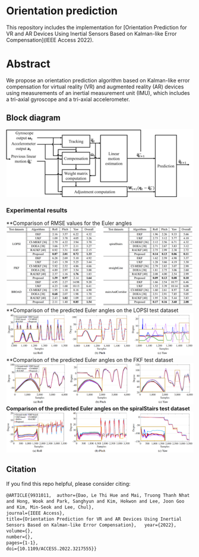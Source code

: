 # Orientation prediction
This repository includes the implementation for [Orientation Prediction for VR and AR Devices Using Inertial Sensors Based on Kalman-like Error Compensation](IEEE Access 2022).

# Abstract
We propose an orientation prediction algorithm based on Kalman-like error compensation for virtual reality (VR) and augmented reality (AR) devices using measurements of an inertial measurement unit (IMU), which includes a tri-axial gyroscope and a tri-axial accelerometer.

## Block diagram
![block_diagram](./figures/algorithm.png)

### Experimental results
**Comparison of RMSE values for the Euler angles
![results](./figures/results.PNG)
**Comparison of the predicted Euler angles on the LOPSI test dataset
![results](./figures/LOPSI.PNG)
**Comparison of the predicted Euler angles on the FKF test dataset
![results](./figures/FKF.PNG)
**Comparison of the predicted Euler angles on the spiralStairs test dataset**
![results](./figures/spiralStairs.PNG)
## Citation

If you find this repo helpful, please consider citing:

```
@ARTICLE{9931011,  author={Dao, Le Thi Hue and Mai, Truong Thanh Nhat and Hong, Wook and Park, Sanghyun and Kim, Hokwon and Lee, Joon Goo and Kim, Min-Seok and Lee, Chul},  
journal={IEEE Access},   
title={Orientation Prediction for VR and AR Devices Using Inertial Sensors Based on Kalman-like Error Compensation},   year={2022},  volume={},  
number={},  
pages={1-1},  
doi={10.1109/ACCESS.2022.3217555}}
```
